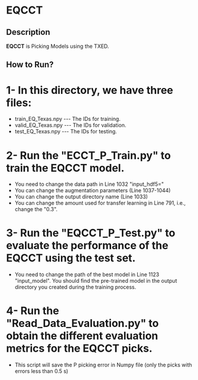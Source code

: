 # EQCCT

## Description

**EQCCT** is Picking Models using the TXED.

## How to Run?
# 1- In this directory, we have three files:
* train_EQ_Texas.npy --- The IDs for training.
* valid_EQ_Texas.npy --- The IDs for validation.
* test_EQ_Texas.npy  --- The IDs for testing.

# 2- Run the "ECCT_P_Train.py" to train the EQCCT model.
* You need to change the data path in Line 1032 "input_hdf5="
* You can change the augmentation parameters (Line 1037-1044)
* You can change the output directory name (Line 1033)
* You can change the amount used for transfer learning in Line 791, i.e., change the "0.3".

# 3- Run the "EQCCT_P_Test.py" to evaluate the performance of the EQCCT using the test set.
* You need to change the path of the best model in Line 1123 "input_model". You should find the pre-trained model in the output directory you created during the training process.

# 4- Run the "Read_Data_Evaluation.py" to obtain the different evaluation metrics for the EQCCT picks.
* This script will save the P picking error in Numpy file (only the picks with errors less than 0.5 s)




